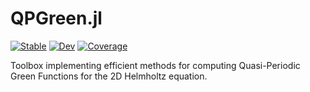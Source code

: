 # QPGreen.jl

[![Stable](https://img.shields.io/badge/docs-stable-blue.svg)](https://github.com/gregoirepourtier/GreenFunction.jl/stable/)
[![Dev](https://img.shields.io/badge/docs-dev-blue.svg)](https://github.com/gregoirepourtier/GreenFunction.jl/dev/)
[![Coverage](https://codecov.io/gh/gregoirepourtier/GreenFunction.jl/branch/main/graph/badge.svg)](https://codecov.io/gh/gregoirepourtier/GreenFunction.jl)

Toolbox implementing efficient methods for computing Quasi-Periodic Green Functions for the 2D Helmholtz equation.
